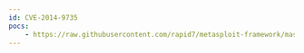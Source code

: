 ```yaml
---
id: CVE-2014-9735
pocs:
    - https://raw.githubusercontent.com/rapid7/metasploit-framework/master/modules/exploits/unix/webapp/wp_revslider_upload_execute.rb
---
```

